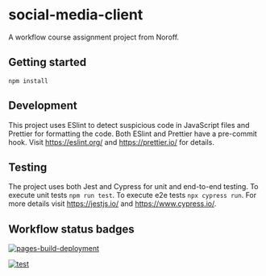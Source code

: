 # social-media-client

A workflow course assignment project from Noroff.

## Getting started

`npm install `

## Development

This project uses ESlint to detect suspicious code in JavaScript files and Prettier for formatting the code.
Both ESlint and Prettier have a pre-commit hook.
Visit https://eslint.org/ and https://prettier.io/ for details.

## Testing

The project uses both Jest and Cypress for unit and end-to-end testing.
To execute unit tests `npm run test`.
To execute e2e tests `npx cypress run`.
For more details visit https://jestjs.io/ and https://www.cypress.io/.

## Workflow status badges

[![pages-build-deployment](https://github.com/EkaterinaNattrass/social-media-client/actions/workflows/pages/pages-build-deployment/badge.svg)](https://github.com/EkaterinaNattrass/social-media-client/actions/workflows/pages/pages-build-deployment)

[![test](https://github.com/EkaterinaNattrass/social-media-client/actions/workflows/unit-tests/badge.svg)](https://github.com/EkaterinaNattrass/social-media-client/actions/runs/6825217595)
